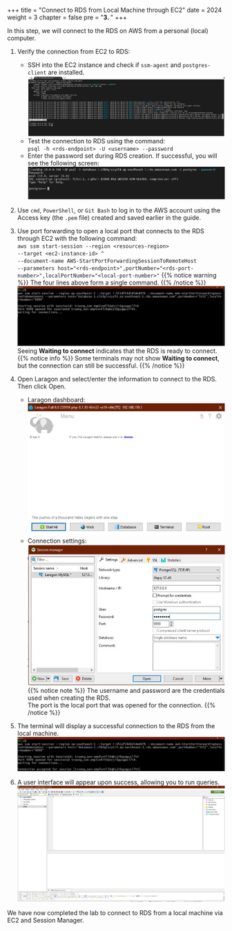 +++
title = "Connect to RDS from Local Machine through EC2"
date = 2024
weight = 3
chapter = false
pre = "<b>3. </b>"
+++

In this step, we will connect to the RDS on AWS from a personal (local) computer.

1. Verify the connection from EC2 to RDS:

   - SSH into the EC2 instance and check if `ssm-agent` and `postgres-client` are installed.
     ![DB SG](/images/4-Connect-RDS/amazon-ssm-agent_success.jpg)
   - Test the connection to RDS using the command:  
     `psql -h <rds-endpoint> -U <username> --password`
   - Enter the password set during RDS creation. If successful, you will see the following screen:
     ![DB SG](/images/4-Connect-RDS/rds_connect_ec2.jpg)

2. Use `cmd`, `PowerShell`, or `Git Bash` to log in to the AWS account using the Access key (the `.pem` file) created and saved earlier in the guide.

3. Use port forwarding to open a local port that connects to the RDS through EC2 with the following command:  
   `aws ssm start-session --region <resources-region> `  
   `--target <ec2-instance-id> ^`  
   `--document-name AWS-StartPortForwardingSessionToRemoteHost `  
   `--parameters host="<rds-endpoint>",portNumber="<rds-port-number>",localPortNumber="<local-port-number>"`
   {{% notice warning %}}
   The four lines above form a single command.
   {{% /notice %}}
   ![DB SG](/images/4-Connect-RDS/sso_rds.jpg)
   Seeing **Waiting to connect** indicates that the RDS is ready to connect.
   {{% notice info %}}
   Some terminals may not show **Waiting to connect**, but the connection can still be successful.
   {{% /notice %}}

4. Open Laragon and select/enter the information to connect to the RDS. Then click Open.

   - Laragon dashboard:
     ![DB SG](/images/4-Connect-RDS/laragon_console.jpg)
   - Connection settings:
     ![DB SG](/images/4-Connect-RDS/laragon_db_detail.jpg)
     {{% notice note %}}
     The username and password are the credentials used when creating the RDS.  
     The port is the local port that was opened for the connection.
     {{% /notice %}}

5. The terminal will display a successful connection to the RDS from the local machine.
   ![DB SG](/images/4-Connect-RDS/connect_success_cli.jpg)

6. A user interface will appear upon success, allowing you to run queries.
   ![DB SG](/images/4-Connect-RDS/connect_success.jpg)

We have now completed the lab to connect to RDS from a local machine via EC2 and Session Manager.
